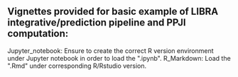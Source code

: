 ## Vignettes provided for basic example of LIBRA integrative/prediction pipeline and PPJI computation:

Jupyter_notebook: Ensure to create the correct R version environment under Jupyter notebook in order to load the ".ipynb".
R_Markdown: Load the ".Rmd" under corresponding R/Rstudio version.
